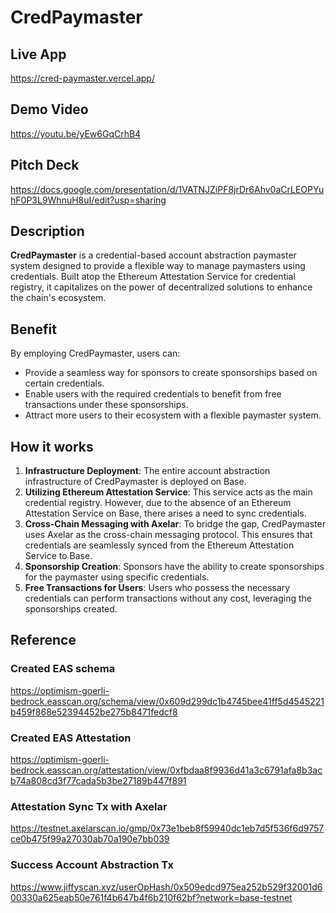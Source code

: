 # CredPaymaster

## Live App

https://cred-paymaster.vercel.app/

## Demo Video

https://youtu.be/yEw6GqCrhB4

## Pitch Deck

https://docs.google.com/presentation/d/1VATNJZiPF8jrDr6Ahv0aCrLEOPYuhF0P3L9WhnuH8uI/edit?usp=sharing

## Description

**CredPaymaster** is a credential-based account abstraction paymaster system designed to provide a flexible way to manage paymasters using credentials. Built atop the Ethereum Attestation Service for credential registry, it capitalizes on the power of decentralized solutions to enhance the chain's ecosystem.

## Benefit

By employing CredPaymaster, users can:

- Provide a seamless way for sponsors to create sponsorships based on certain credentials.
- Enable users with the required credentials to benefit from free transactions under these sponsorships.
- Attract more users to their ecosystem with a flexible paymaster system.

## How it works

1. **Infrastructure Deployment**: The entire account abstraction infrastructure of CredPaymaster is deployed on Base.
2. **Utilizing Ethereum Attestation Service**: This service acts as the main credential registry. However, due to the absence of an Ethereum Attestation Service on Base, there arises a need to sync credentials.
3. **Cross-Chain Messaging with Axelar**: To bridge the gap, CredPaymaster uses Axelar as the cross-chain messaging protocol. This ensures that credentials are seamlessly synced from the Ethereum Attestation Service to Base.
4. **Sponsorship Creation**: Sponsors have the ability to create sponsorships for the paymaster using specific credentials.
5. **Free Transactions for Users**: Users who possess the necessary credentials can perform transactions without any cost, leveraging the sponsorships created.

## Reference

### Created EAS schema

https://optimism-goerli-bedrock.easscan.org/schema/view/0x609d299dc1b4745bee41ff5d4545221b459f868e52394452be275b8471fedcf8

### Created EAS Attestation

https://optimism-goerli-bedrock.easscan.org/attestation/view/0xfbdaa8f9936d41a3c6791afa8b3acb74a808cd3f77cada5b3be27189b447f891

### Attestation Sync Tx with Axelar

https://testnet.axelarscan.io/gmp/0x73e1beb8f59940dc1eb7d5f536f6d9757ce0b475f99a27030ab70a190e7bb039

### Success Account Abstraction Tx

https://www.jiffyscan.xyz/userOpHash/0x509edcd975ea252b529f32001d600330a625eab50e761f4b647b4f6b210f62bf?network=base-testnet
